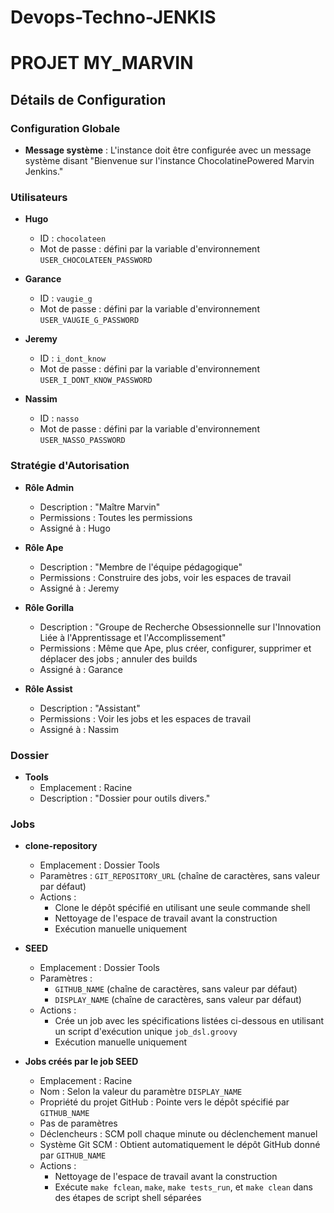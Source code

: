 ﻿# Devops-Techno-JENKIS

# PROJET MY_MARVIN

## Détails de Configuration

### Configuration Globale

- **Message système** : L'instance doit être configurée avec un message système disant "Bienvenue sur l'instance ChocolatinePowered Marvin Jenkins."

### Utilisateurs

- **Hugo**
  - ID : `chocolateen`
  - Mot de passe : défini par la variable d'environnement `USER_CHOCOLATEEN_PASSWORD`
  
- **Garance**
  - ID : `vaugie_g`
  - Mot de passe : défini par la variable d'environnement `USER_VAUGIE_G_PASSWORD`
  
- **Jeremy**
  - ID : `i_dont_know`
  - Mot de passe : défini par la variable d'environnement `USER_I_DONT_KNOW_PASSWORD`
  
- **Nassim**
  - ID : `nasso`
  - Mot de passe : défini par la variable d'environnement `USER_NASSO_PASSWORD`

### Stratégie d'Autorisation

- **Rôle Admin**
  - Description : "Maître Marvin"
  - Permissions : Toutes les permissions
  - Assigné à : Hugo

- **Rôle Ape**
  - Description : "Membre de l'équipe pédagogique"
  - Permissions : Construire des jobs, voir les espaces de travail
  - Assigné à : Jeremy

- **Rôle Gorilla**
  - Description : "Groupe de Recherche Obsessionnelle sur l'Innovation Liée à l'Apprentissage et l'Accomplissement"
  - Permissions : Même que Ape, plus créer, configurer, supprimer et déplacer des jobs ; annuler des builds
  - Assigné à : Garance

- **Rôle Assist**
  - Description : "Assistant"
  - Permissions : Voir les jobs et les espaces de travail
  - Assigné à : Nassim

### Dossier

- **Tools**
  - Emplacement : Racine
  - Description : "Dossier pour outils divers."

### Jobs

- **clone-repository**
  - Emplacement : Dossier Tools
  - Paramètres : `GIT_REPOSITORY_URL` (chaîne de caractères, sans valeur par défaut)
  - Actions : 
    - Clone le dépôt spécifié en utilisant une seule commande shell
    - Nettoyage de l'espace de travail avant la construction
    - Exécution manuelle uniquement

- **SEED**
  - Emplacement : Dossier Tools
  - Paramètres : 
    - `GITHUB_NAME` (chaîne de caractères, sans valeur par défaut)
    - `DISPLAY_NAME` (chaîne de caractères, sans valeur par défaut)
  - Actions : 
    - Crée un job avec les spécifications listées ci-dessous en utilisant un script d'exécution unique `job_dsl.groovy`
    - Exécution manuelle uniquement

- **Jobs créés par le job SEED**
  - Emplacement : Racine
  - Nom : Selon la valeur du paramètre `DISPLAY_NAME`
  - Propriété du projet GitHub : Pointe vers le dépôt spécifié par `GITHUB_NAME`
  - Pas de paramètres
  - Déclencheurs : SCM poll chaque minute ou déclenchement manuel
  - Système Git SCM : Obtient automatiquement le dépôt GitHub donné par `GITHUB_NAME`
  - Actions : 
    - Nettoyage de l'espace de travail avant la construction
    - Exécute `make fclean`, `make`, `make tests_run`, et `make clean` dans des étapes de script shell séparées

